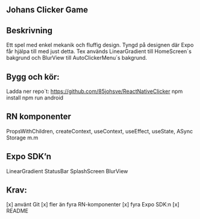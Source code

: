 ## Johans Clicker Game

## Beskrivning

Ett spel med enkel mekanik och fluffig design. Tyngd på designen där Expo får hjälpa till med just detta. Tex används LinearGradient till HomeScreen´s bakgrund och BlurView till AutoClickerMenu´s bakgrund.

## Bygg och kör:

Ladda ner repo´t: https://github.com/85johsve/ReactNativeClicker
npm install
npm run android

## RN komponenter

PropsWithChildren,
createContext,
useContext,
useEffect,
useState,
ASync Storage
m.m

## Expo SDK’n

LinearGradient
StatusBar
SplashScreen
BlurView

## Krav:

[x] använt Git
[x] fler än fyra RN-komponenter
[x] fyra Expo SDK:n
[x] README
